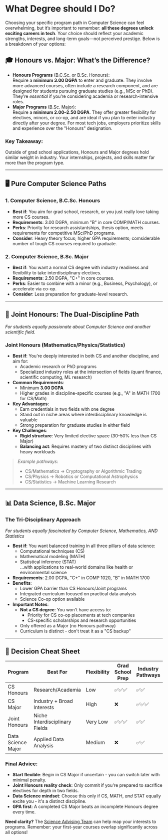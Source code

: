 # What Degree should I Do?

Choosing your specific program path in Computer Science can feel overwhelming, but it’s important to remember: **all these degrees unlock exciting careers in tech**. Your choice should reflect your academic strengths, interests, and long-term goals—not perceived prestige. Below is a breakdown of your options:

## 🎓 Honours vs. Major: What’s the Difference?
- **Honours Programs** (B.C.Sc. or B.Sc. Honours):  
  Require a **minimum 3.00 DGPA** to enter and graduate. They involve more advanced courses, often include a research component, and are designed for students pursuing graduate studies (e.g., MSc or PhD). They’re *essential* if you’re considering academia or research-intensive roles.  
- **Major Programs** (B.Sc. Major):  
  Require a **minimum 2.00–2.50 DGPA**. They offer greater flexibility for electives, minors, or co-op, and are ideal if you plan to enter industry directly after your degree. For most tech jobs, employers prioritize skills and experience over the "Honours" designation.  

### Key Takeaway:  
Outside of grad school applications, Honours and Major degrees hold similar weight in industry. Your internships, projects, and skills matter far more than the program type.  

---

## 🖥️ Pure Computer Science Paths  

### 1. **Computer Science, B.C.Sc. Honours**  
- **Best if**: You aim for grad school, research, or you just really love taking more CS courses.  
- **Requirements**: 3.00 DGPA, minimum "B" in core COMP/MATH courses.  
- **Perks**: Priority for research assistantships, thesis option, meets requirements for competitive MSc/PhD programs.  
- **Consider**: Heavy theory focus; higher GPA requirements; comsiderable number of tough CS courses required to graduate.  

### 2. **Computer Science, B.Sc. Major**  
- **Best if**: You want a normal CS degree with industry readiness and flexibility to take interdisciplinary electives.  
- **Requirements**: 2.50 DGPA, "C+" in core courses.  
- **Perks**: Easier to combine with a minor (e.g., Business, Psychology), or accelerate via co-op.  
- **Consider**: Less preparation for graduate-level research.

---
## 🔀 Joint Honours: The Dual-Discipline Path  
*For students equally passionate about Computer Science and another scientific field.*  

### Joint Honours (Mathematics/Physics/Statistics)  
- **Best if**: You're deeply interested in both CS and another discipline, and aim for:  
  - Academic research or PhD programs  
  - Specialized industry roles at the intersection of fields (quant finance, scientific computing, ML research)  
- **Common Requirements**:  
  - Minimum **3.00 DGPA**  
  - Higher grades in discipline-specific courses (e.g., "A" in MATH 1700 for CS/Math)  
- **Key Advantages**:  
  - Earn credentials in two fields with one degree  
  - Stand out in niche areas where interdisciplinary knowledge is valuable  
  - Strong preparation for graduate studies in either field  
- **Key Challenges**:  
  - **Rigid structure**: Very limited elective space (30-50% less than CS Major)  
  - **Balancing act**: Requires mastery of two distinct disciplines with heavy workloads  

> *Example pathways*:  
> - CS/Mathematics → Cryptography or Algorithmic Trading  
> - CS/Physics → Robotics or Computational Astrophysics  
> - CS/Statistics → Machine Learning Research  

---

## 📊 Data Science, B.Sc. Major  
### The Tri-Disciplinary Approach  
*For students equally fascinated by Computer Science, Mathematics, AND Statistics*  

- **Best if**: You want balanced training in all three pillars of data science:  
  - Computational techniques (CS)  
  - Mathematical modeling (MATH)  
  - Statistical inference (STAT)  
  ...with applications to real-world domains like health or environmental science  
- **Requirements**: 2.00 DGPA, "C+" in COMP 1020, "B" in MATH 1700  
- **Benefits**:  
  - Lower GPA barrier than CS Honours/Joint programs  
  - Integrated curriculum focused on practical data analysis  
  - Science Co-op option available  
- **Important Notes**:  
  - **Not a CS degree**: You won't have access to:  
    - Priority for CS co-op placements at tech companies  
    - CS-specific scholarships and research opportunities  
  - Only offered as a Major (no Honours pathway)  
  - Curriculum is distinct - don't treat it as a "CS backup"  

---

## 🧭 Decision Cheat Sheet  

| Program                          | Best For                          | Flexibility | Grad School Prep | Industry Pathways |  
|----------------------------------|-----------------------------------|-------------|------------------|-------------------|  
| CS Honours                       | Research/Academia                 | Low         | ✅✅✅             | ✅✅                |  
| CS Major                         | Industry + Broad Interests        | High        | ❌                | ✅✅✅              |  
| Joint Honours                    | Niche Interdisciplinary Fields    | Very Low    | ✅✅✅             | ✅✅                |  
| Data Science Major               | Applied Data Analysis             | Medium      | ❌                | ✅✅                |  

### Final Advice:  
- **Start flexible**: Begin in CS Major if uncertain - you can switch later with minimal penalty.  
- **Joint Honours reality check**: Only commit if you're prepared to sacrifice electives for depth in two fields.  
- **Data Science mindset**: Choose this only if CS, MATH, *and* STAT equally excite you - it's a distinct discipline.  
- **GPA first**: A completed CS Major beats an incomplete Honours degree every time.  

**Need clarity?** The [Science Advising Team](https://umanitoba.ca/science/student-experience/academic-advising) can help map your interests to programs. Remember: your first-year courses overlap significantly across all options!

